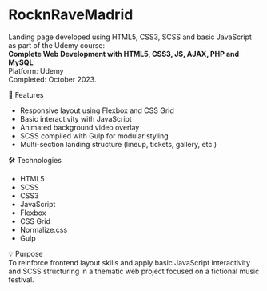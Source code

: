 # RocknRaveMadrid

Landing page developed using HTML5, CSS3, SCSS and basic JavaScript as part of the Udemy course:  
**Complete Web Development with HTML5, CSS3, JS, AJAX, PHP and MySQL**  
Platform: Udemy  
Completed: October 2023.

🚀 Features  
- Responsive layout using Flexbox and CSS Grid  
- Basic interactivity with JavaScript  
- Animated background video overlay  
- SCSS compiled with Gulp for modular styling  
- Multi-section landing structure (lineup, tickets, gallery, etc.)

🛠️ Technologies  
- HTML5  
- SCSS  
- CSS3  
- JavaScript  
- Flexbox  
- CSS Grid  
- Normalize.css  
- Gulp

💡 Purpose  
To reinforce frontend layout skills and apply basic JavaScript interactivity and SCSS structuring in a thematic web project focused on a fictional music festival.
